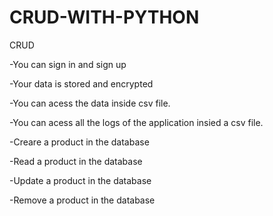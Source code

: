 # CRUD-WITH-PYTHON

CRUD

-You can sign in and sign up

-Your data is stored and encrypted

-You can acess the data inside csv file.

-You can acess all the logs of the application insied a csv file.

-Creare a product in the database

-Read  a product in the database

-Update  a product in the database

-Remove  a product in the database



